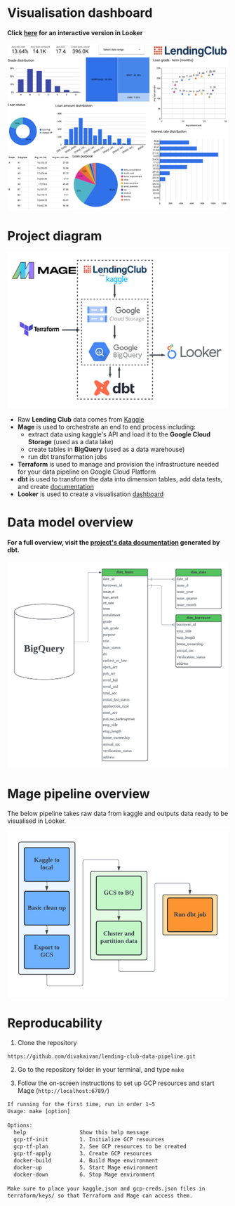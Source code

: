 # Visualisation dashboard

#### Click [here](https://lookerstudio.google.com/reporting/de05bd99-c678-4088-8abd-fa0974c0da0e) for an interactive version in Looker

![Visualisation dashboard](/project_info/dashboard.png)

# Project diagram

![Project diagram](/project_info/project_diagram.png)

- Raw **Lending Club** data comes from [Kaggle](https://www.kaggle.com/datasets/gabrielsantello/lending-club-loan-preprocessed-dataset)
- **Mage** is used to orchestrate an end to end process including:
  - extract data using kaggle's API and load it to the **Google Cloud Storage** (used as a data lake)
  - create tables in **BigQuery** (used as a data warehouse)
  - run dbt transformation jobs
- **Terraform** is used to manage and provision the infrastructure needed for your data pipeline on Google Cloud Platform
- **dbt** is used to transform the data into dimension tables, add data tests, and create [documentation](https://lending-club-project-dbt-docs.netlify.app/)
- **Looker** is used to create a visualisation [dashboard](https://lookerstudio.google.com/reporting/de05bd99-c678-4088-8abd-fa0974c0da0e)

# Data model overview

#### For a full overview, visit the [project's data documentation](https://lending-club-project-dbt-docs.netlify.app/) generated by dbt.

![Data model overview](/project_info/data_model.png)

# Mage pipeline overview  

The below pipeline takes raw data from kaggle and outputs data ready to be visualised in Looker. 

![Mage pipeline overview](/project_info/mage_end_to_end_overview.png)

# Reproducability

1. Clone the repository
```
https://github.com/divakaivan/lending-club-data-pipeline.git
```

2. Go to the repository folder in your terminal, and type `make`

3. Follow the on-screen instructions to set up GCP resources and start Mage (`http://localhost:6789/`)
```
If running for the first time, run in order 1~5
Usage: make [option]

Options:
  help                 Show this help message
  gcp-tf-init          1. Initialize GCP resources
  gcp-tf-plan          2. See GCP resources to be created
  gcp-tf-apply         3. Create GCP resources
  docker-build         4. Build Mage environment
  docker-up            5. Start Mage environment
  docker-down          6. Stop Mage environment

Make sure to place your kaggle.json and gcp-creds.json files in terraform/keys/ so that Terraform and Mage can access them.
```
